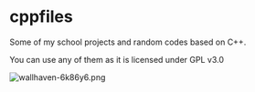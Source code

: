 # cppfiles
Some of my school projects and random codes based on C++.

You can use any of them as it is licensed under GPL v3.0

![wallhaven-6k86y6.png](https://w.wallhaven.cc/full/6k/wallhaven-6k86y6.png)
